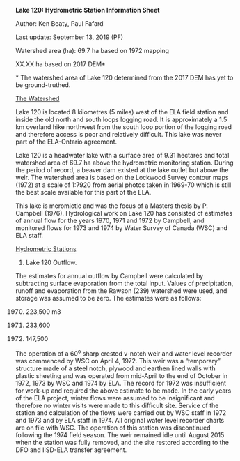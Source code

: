 **Lake 120: Hydrometric Station Information Sheet**

Author: Ken Beaty, Paul Fafard

Last update: September 13, 2019 (PF)

Watershed area (ha): 69.7 ha based on 1972 mapping

XX.XX ha based on 2017 DEM\*

\* The watershed area of Lake 120 determined from the 2017 DEM has yet to be ground-truthed.

<u>The Watershed</u>

Lake 120 is located 8 kilometres (5 miles) west of the ELA field station and inside the old north and south loops logging road. It is approximately a 1.5 km overland hike northwest from the south loop portion of the logging road and therefore access is poor and relatively difficult. This lake was never part of the ELA-Ontario agreement.

Lake 120 is a headwater lake with a surface area of 9.31 hectares and total watershed area of 69.7 ha above the hydrometric monitoring station. During the period of record, a beaver dam existed at the lake outlet but above the weir. The watershed area is based on the Lockwood Survey contour maps (1972) at a scale of 1:7920 from aerial photos taken in 1969-70 which is still the best scale available for this part of the ELA.

This lake is meromictic and was the focus of a Masters thesis by P. Campbell (1976). Hydrological work on Lake 120 has consisted of estimates of annual flow for the years 1970, 1971 and 1972 by Campbell, and monitored flows for 1973 and 1974 by Water Survey of Canada (WSC) and ELA staff.

<u>Hydrometric Stations</u>

1.  Lake 120 Outflow.

The estimates for annual outflow by Campbell were calculated by subtracting surface evaporation from the total input. Values of precipitation, runoff and evaporation from the Rawson (239) watershed were used, and storage was assumed to be zero. The estimates were as follows:

1970. 223,500 m3

1971. 233,600

1972. 147,500

The operation of a 60<sup>o</sup> sharp crested v-notch weir and water level recorder was commenced by WSC on April 4, 1972. This weir was a “temporary” structure made of a steel notch, plywood and earthen lined walls with plastic sheeting and was operated from mid-April to the end of October in 1972, 1973 by WSC and 1974 by ELA. The record for 1972 was insufficient for work-up and required the above estimate to be made. In the early years of the ELA project, winter flows were assumed to be insignificant and therefore no winter visits were made to this difficult site. Service of the station and calculation of the flows were carried out by WSC staff in 1972 and 1973 and by ELA staff in 1974. All original water level recorder charts are on file with WSC. The operation of this station was discontinued following the 1974 field season. The weir remained idle until August 2015 when the station was fully removed, and the site restored according to the DFO and IISD-ELA transfer agreement.
